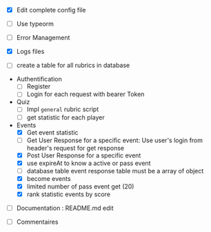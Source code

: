 - [X] Edit complete config file

- [ ] Use typeorm

- [ ] Error Management

- [X] Logs files

- [ ] create a table for all rubrics in database 

- Authentification
    - [ ] Register 
    - [ ] Login for each request with bearer Token
  
- Quiz
  - [ ] Impl `general` rubric script
  - [ ] get statistic for each player
  
- Events
    - [X] Get event statistic
    - [ ] Get User Response for a specific event: Use user's login from header's request for get response
    - [X] Post User Response for a specific event
    - [X] use expireAt to know a active or pass event
    - [ ] database table event response table must be a array of object
    - [X] become events
    - [X] limited number of pass event get (20)
    - [X] rank statistic events by score

- [ ] Documentation : README.md edit
  
- [ ] Commentaires
